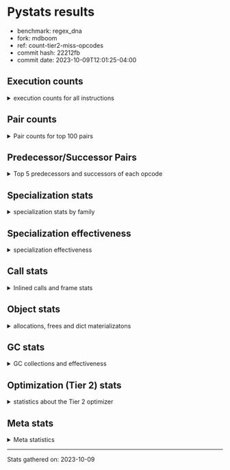 
# Pystats results

- benchmark: regex_dna
- fork: mdboom
- ref: count-tier2-miss-opcodes
- commit hash: 22212fb
- commit date: 2023-10-09T12:01:25-04:00

## Execution counts

<details>
<summary> execution counts for all instructions </summary>

|Name | Count | Self | Cumulative | Miss ratio | 
|---|---:|---:|---:|---:|
| LOAD_FAST | 6,540 | 12.3% | 12.3% |  |
| LOAD_GLOBAL_MODULE | 5,380 | 10.1% | 22.4% |  |
| LOAD_FAST_LOAD_FAST | 4,500 | 8.4% | 30.8% |  |
| LOAD_GLOBAL_BUILTIN | 3,300 | 6.2% | 37.0% |  |
| RETURN_VALUE | 2,700 | 5.1% | 42.1% |  |
| RESUME_CHECK | 2,700 | 5.1% | 47.1% |  |
| POP_JUMP_IF_FALSE | 2,040 | 3.8% | 51.0% |  |
| CALL | 1,860 | 3.5% | 54.5% |  |
| LOAD_ATTR_METHOD_NO_DICT | 1,800 | 3.4% | 57.8% |  |
| STORE_FAST | 1,740 | 3.3% | 61.1% |  |
| PUSH_NULL | 1,560 | 2.9% | 64.0% |  |
| LOAD_ATTR_MODULE | 1,420 | 2.7% | 66.7% |  |
| NOP | 1,320 | 2.5% | 69.2% |  |
| BUILD_TUPLE | 1,320 | 2.5% | 71.7% |  |
| CALL_PY_EXACT_ARGS | 1,320 | 2.5% | 74.1% |  |
| FOR_ITER_TUPLE | 1,320 | 2.5% | 76.6% |  |
| JUMP_BACKWARD | 1,260 | 2.4% | 79.0% |  |
| BINARY_SUBSCR_DICT | 1,260 | 2.4% | 81.3% |  |
| CALL_ISINSTANCE | 1,260 | 2.4% | 83.7% |  |
| CALL_TYPE_1 | 1,260 | 2.4% | 86.1% |  |
| TO_BOOL_BOOL | 1,260 | 2.4% | 88.4% |  |
| TO_BOOL | 740 | 1.4% | 89.8% |  |
| CALL_LEN | 720 | 1.4% | 91.2% |  |
| STORE_FAST_STORE_FAST | 660 | 1.2% | 92.4% |  |
| UNPACK_SEQUENCE_TWO_TUPLE | 660 | 1.2% | 93.7% |  |
| CALL_LIST_APPEND | 540 | 1.0% | 94.7% |  |
| CALL_METHOD_DESCRIPTOR_FAST_WITH_KEYWORDS | 540 | 1.0% | 95.7% |  |
| CALL_PY_WITH_DEFAULTS | 540 | 1.0% | 96.7% |  |
| LOAD_GLOBAL | 240 | 0.5% | 97.1% |  |
| GET_ITER | 180 | 0.3% | 97.5% |  |
| LOAD_DEREF | 180 | 0.3% | 97.8% |  |
| BUILD_LIST | 120 | 0.2% | 98.0% |  |
| CALL_FUNCTION_EX | 120 | 0.2% | 98.3% |  |
| LOAD_CONST | 120 | 0.2% | 98.5% |  |
| FOR_ITER_RANGE | 120 | 0.2% | 98.7% |  |
| LOAD_ATTR | 100 | 0.2% | 98.9% |  |
| COMPARE_OP | 80 | 0.2% | 99.1% |  |
| POP_TOP | 60 | 0.1% | 99.2% |  |
| CALL_INTRINSIC_1 | 60 | 0.1% | 99.3% |  |
| COPY_FREE_VARS | 60 | 0.1% | 99.4% |  |
| LIST_EXTEND | 60 | 0.1% | 99.5% |  |
| LOAD_FAST_CHECK | 60 | 0.1% | 99.6% |  |
| POP_JUMP_IF_NONE | 60 | 0.1% | 99.7% |  |
| BINARY_OP_SUBTRACT_FLOAT | 60 | 0.1% | 99.8% |  |
| CALL_BUILTIN_CLASS | 60 | 0.1% | 100.0% |  |
| BINARY_OP | 20 | 0.0% | 100.0% |  |


</details>

## Pair counts

<details>
<summary> Pair counts for top 100 pairs </summary>

|Pair | Count | Self | Cumulative | 
|---|---:|---:|---:|
| LOAD_GLOBAL_BUILTIN LOAD_FAST | 2,760 | 5.2% | 5.2% |
| LOAD_FAST CALL | 1,540 | 2.9% | 8.1% |
| LOAD_FAST_LOAD_FAST LOAD_FAST | 1,440 | 2.7% | 10.8% |
| LOAD_ATTR_MODULE PUSH_NULL | 1,420 | 2.7% | 13.4% |
| LOAD_GLOBAL_MODULE LOAD_ATTR_MODULE | 1,340 | 2.5% | 16.0% |
| RESUME_CHECK LOAD_GLOBAL_BUILTIN | 1,340 | 2.5% | 18.5% |
| CALL_PY_EXACT_ARGS RESUME_CHECK | 1,320 | 2.5% | 20.9% |
| NOP LOAD_GLOBAL_MODULE | 1,260 | 2.4% | 23.3% |
| RETURN_VALUE LOAD_ATTR_METHOD_NO_DICT | 1,260 | 2.4% | 25.7% |
| BUILD_TUPLE BINARY_SUBSCR_DICT | 1,260 | 2.4% | 28.0% |
| LOAD_FAST CALL_TYPE_1 | 1,260 | 2.4% | 30.4% |
| LOAD_FAST LOAD_GLOBAL_MODULE | 1,260 | 2.4% | 32.8% |
| LOAD_FAST_LOAD_FAST BUILD_TUPLE | 1,260 | 2.4% | 35.1% |
| LOAD_FAST_LOAD_FAST CALL_PY_EXACT_ARGS | 1,260 | 2.4% | 37.5% |
| POP_JUMP_IF_FALSE NOP | 1,260 | 2.4% | 39.9% |
| BINARY_SUBSCR_DICT RETURN_VALUE | 1,260 | 2.4% | 42.2% |
| CALL_ISINSTANCE TO_BOOL_BOOL | 1,260 | 2.4% | 44.6% |
| CALL_TYPE_1 LOAD_FAST_LOAD_FAST | 1,260 | 2.4% | 47.0% |
| LOAD_GLOBAL_MODULE LOAD_FAST_LOAD_FAST | 1,260 | 2.4% | 49.3% |
| LOAD_GLOBAL_MODULE CALL_ISINSTANCE | 1,260 | 2.4% | 51.7% |
| LOAD_GLOBAL_MODULE LOAD_GLOBAL_BUILTIN | 1,260 | 2.4% | 54.1% |
| TO_BOOL_BOOL POP_JUMP_IF_FALSE | 1,260 | 2.4% | 56.4% |
| PUSH_NULL LOAD_FAST_LOAD_FAST | 1,200 | 2.3% | 58.7% |
| JUMP_BACKWARD FOR_ITER_TUPLE | 1,200 | 2.3% | 60.9% |
| RETURN_VALUE STORE_FAST | 780 | 1.5% | 62.4% |
| TO_BOOL POP_JUMP_IF_FALSE | 720 | 1.4% | 63.7% |
| CALL RETURN_VALUE | 720 | 1.4% | 65.1% |
| CALL RESUME_CHECK | 720 | 1.4% | 66.4% |
| LOAD_FAST TO_BOOL | 720 | 1.4% | 67.8% |
| POP_JUMP_IF_FALSE LOAD_GLOBAL_MODULE | 720 | 1.4% | 69.1% |
| STORE_FAST JUMP_BACKWARD | 720 | 1.4% | 70.5% |
| LOAD_ATTR_METHOD_NO_DICT LOAD_FAST_LOAD_FAST | 720 | 1.4% | 71.8% |
| RESUME_CHECK LOAD_FAST | 720 | 1.4% | 73.2% |
| STORE_FAST LOAD_FAST | 660 | 1.2% | 74.4% |
| STORE_FAST_STORE_FAST LOAD_GLOBAL_MODULE | 660 | 1.2% | 75.7% |
| FOR_ITER_TUPLE UNPACK_SEQUENCE_TWO_TUPLE | 660 | 1.2% | 76.9% |
| UNPACK_SEQUENCE_TWO_TUPLE STORE_FAST_STORE_FAST | 660 | 1.2% | 78.2% |
| RETURN_VALUE CALL_LEN | 540 | 1.0% | 79.2% |
| LOAD_FAST CALL_METHOD_DESCRIPTOR_FAST_WITH_KEYWORDS | 540 | 1.0% | 80.2% |
| LOAD_FAST LOAD_ATTR_METHOD_NO_DICT | 540 | 1.0% | 81.2% |
| LOAD_FAST_LOAD_FAST CALL_PY_WITH_DEFAULTS | 540 | 1.0% | 82.2% |
| CALL_LEN CALL_LIST_APPEND | 540 | 1.0% | 83.2% |
| CALL_LIST_APPEND JUMP_BACKWARD | 540 | 1.0% | 84.2% |
| CALL_METHOD_DESCRIPTOR_FAST_WITH_KEYWORDS RETURN_VALUE | 540 | 1.0% | 85.2% |
| CALL_PY_WITH_DEFAULTS RESUME_CHECK | 540 | 1.0% | 86.3% |
| FOR_ITER_TUPLE STORE_FAST | 540 | 1.0% | 87.3% |
| LOAD_ATTR_METHOD_NO_DICT LOAD_FAST | 540 | 1.0% | 88.3% |
| LOAD_ATTR_METHOD_NO_DICT LOAD_GLOBAL_BUILTIN | 540 | 1.0% | 89.3% |
| LOAD_GLOBAL_BUILTIN LOAD_GLOBAL_MODULE | 540 | 1.0% | 90.3% |
| RESUME_CHECK LOAD_GLOBAL_MODULE | 540 | 1.0% | 91.3% |
| PUSH_NULL CALL | 180 | 0.3% | 91.7% |
| STORE_FAST LOAD_GLOBAL_MODULE | 160 | 0.3% | 92.0% |
| CALL CALL | 140 | 0.3% | 92.2% |
| LOAD_GLOBAL LOAD_GLOBAL_MODULE | 140 | 0.3% | 92.5% |
| GET_ITER FOR_ITER_TUPLE | 120 | 0.2% | 92.7% |
| PUSH_NULL LOAD_FAST | 120 | 0.2% | 92.9% |
| LOAD_DEREF PUSH_NULL | 120 | 0.2% | 93.2% |
| LOAD_FAST CALL_LEN | 120 | 0.2% | 93.4% |
| CALL_LEN STORE_FAST | 120 | 0.2% | 93.6% |
| LOAD_GLOBAL_MODULE GET_ITER | 120 | 0.2% | 93.8% |
| STORE_FAST LOAD_GLOBAL | 100 | 0.2% | 94.0% |
| LOAD_ATTR LOAD_ATTR_MODULE | 80 | 0.2% | 94.2% |
| LOAD_GLOBAL LOAD_GLOBAL_BUILTIN | 80 | 0.2% | 94.3% |
| LOAD_GLOBAL_MODULE LOAD_ATTR | 80 | 0.2% | 94.5% |
| GET_ITER FOR_ITER_RANGE | 60 | 0.1% | 94.6% |
| NOP LOAD_DEREF | 60 | 0.1% | 94.7% |
| POP_TOP NOP | 60 | 0.1% | 94.8% |
| PUSH_NULL LOAD_CONST | 60 | 0.1% | 94.9% |
| RETURN_VALUE RETURN_VALUE | 60 | 0.1% | 95.0% |
| BUILD_LIST LOAD_DEREF | 60 | 0.1% | 95.2% |
| BUILD_LIST STORE_FAST | 60 | 0.1% | 95.3% |
| BUILD_TUPLE RETURN_VALUE | 60 | 0.1% | 95.4% |
| CALL POP_TOP | 60 | 0.1% | 95.5% |
| CALL LOAD_FAST | 60 | 0.1% | 95.6% |
| CALL STORE_FAST | 60 | 0.1% | 95.7% |
| CALL CALL_LEN | 60 | 0.1% | 95.8% |
| CALL_FUNCTION_EX COPY_FREE_VARS | 60 | 0.1% | 95.9% |
| CALL_FUNCTION_EX RESUME_CHECK | 60 | 0.1% | 96.1% |
| CALL_INTRINSIC_1 CALL_FUNCTION_EX | 60 | 0.1% | 96.2% |
| COMPARE_OP POP_JUMP_IF_FALSE | 60 | 0.1% | 96.3% |
| COPY_FREE_VARS RESUME_CHECK | 60 | 0.1% | 96.4% |
| JUMP_BACKWARD FOR_ITER_RANGE | 60 | 0.1% | 96.5% |
| LIST_EXTEND CALL_INTRINSIC_1 | 60 | 0.1% | 96.6% |
| LOAD_CONST LOAD_CONST | 60 | 0.1% | 96.7% |
| LOAD_CONST LOAD_FAST | 60 | 0.1% | 96.8% |
| LOAD_DEREF LIST_EXTEND | 60 | 0.1% | 97.0% |
| LOAD_FAST GET_ITER | 60 | 0.1% | 97.1% |
| LOAD_FAST RETURN_VALUE | 60 | 0.1% | 97.2% |
| LOAD_FAST BUILD_LIST | 60 | 0.1% | 97.3% |
| LOAD_FAST CALL_FUNCTION_EX | 60 | 0.1% | 97.4% |
| LOAD_FAST COMPARE_OP | 60 | 0.1% | 97.5% |
| LOAD_FAST POP_JUMP_IF_NONE | 60 | 0.1% | 97.6% |
| LOAD_FAST_CHECK LOAD_FAST | 60 | 0.1% | 97.7% |
| POP_JUMP_IF_FALSE LOAD_FAST | 60 | 0.1% | 97.9% |
| POP_JUMP_IF_NONE LOAD_FAST_CHECK | 60 | 0.1% | 98.0% |
| STORE_FAST BUILD_LIST | 60 | 0.1% | 98.1% |
| BINARY_OP_SUBTRACT_FLOAT STORE_FAST | 60 | 0.1% | 98.2% |
| CALL_BUILTIN_CLASS STORE_FAST | 60 | 0.1% | 98.3% |
| CALL_LEN BUILD_TUPLE | 60 | 0.1% | 98.4% |
| FOR_ITER_RANGE STORE_FAST | 60 | 0.1% | 98.5% |


</details>

## Predecessor/Successor Pairs

<details>
<summary> Top 5 predecessors and successors of each opcode </summary>

### GET_ITER

<details>
<summary> Successors and predecessors for GET_ITER </summary>

|Predecessors | Count | Percentage | 
|---|---:|---:|
| LOAD_GLOBAL_MODULE | 120 | 66.7% |
| LOAD_FAST | 60 | 33.3% |

|Successors | Count | Percentage | 
|---|---:|---:|
| FOR_ITER_TUPLE | 120 | 66.7% |
| FOR_ITER_RANGE | 60 | 33.3% |


</details>

### NOP

<details>
<summary> Successors and predecessors for NOP </summary>

|Predecessors | Count | Percentage | 
|---|---:|---:|
| POP_JUMP_IF_FALSE | 1,260 | 95.5% |
| POP_TOP | 60 | 4.5% |

|Successors | Count | Percentage | 
|---|---:|---:|
| LOAD_GLOBAL_MODULE | 1,260 | 95.5% |
| LOAD_DEREF | 60 | 4.5% |


</details>

### POP_TOP

<details>
<summary> Successors and predecessors for POP_TOP </summary>

|Predecessors | Count | Percentage | 
|---|---:|---:|
| CALL | 60 | 100.0% |

|Successors | Count | Percentage | 
|---|---:|---:|
| NOP | 60 | 100.0% |


</details>

### PUSH_NULL

<details>
<summary> Successors and predecessors for PUSH_NULL </summary>

|Predecessors | Count | Percentage | 
|---|---:|---:|
| LOAD_ATTR_MODULE | 1,420 | 91.0% |
| LOAD_DEREF | 120 | 7.7% |
| LOAD_ATTR | 20 | 1.3% |

|Successors | Count | Percentage | 
|---|---:|---:|
| LOAD_FAST_LOAD_FAST | 1,200 | 76.9% |
| CALL | 180 | 11.5% |
| LOAD_FAST | 120 | 7.7% |
| LOAD_CONST | 60 | 3.8% |


</details>

### RETURN_VALUE

<details>
<summary> Successors and predecessors for RETURN_VALUE </summary>

|Predecessors | Count | Percentage | 
|---|---:|---:|
| BINARY_SUBSCR_DICT | 1,260 | 46.7% |
| CALL | 720 | 26.7% |
| CALL_METHOD_DESCRIPTOR_FAST_WITH_KEYWORDS | 540 | 20.0% |
| RETURN_VALUE | 60 | 2.2% |
| BUILD_TUPLE | 60 | 2.2% |

|Successors | Count | Percentage | 
|---|---:|---:|
| LOAD_ATTR_METHOD_NO_DICT | 1,260 | 46.7% |
| STORE_FAST | 780 | 28.9% |
| CALL_LEN | 540 | 20.0% |
| RETURN_VALUE | 60 | 2.2% |
| LOAD_GLOBAL | 40 | 1.5% |


</details>

### TO_BOOL

<details>
<summary> Successors and predecessors for TO_BOOL </summary>

|Predecessors | Count | Percentage | 
|---|---:|---:|
| LOAD_FAST | 720 | 97.3% |
| TO_BOOL | 20 | 2.7% |

|Successors | Count | Percentage | 
|---|---:|---:|
| POP_JUMP_IF_FALSE | 720 | 97.3% |
| TO_BOOL | 20 | 2.7% |


</details>

### BINARY_OP

<details>
<summary> Successors and predecessors for BINARY_OP </summary>

|Predecessors | Count | Percentage | 
|---|---:|---:|
| LOAD_FAST | 20 | 100.0% |

|Successors | Count | Percentage | 
|---|---:|---:|
| BINARY_OP_SUBTRACT_FLOAT | 20 | 100.0% |


</details>

### BUILD_LIST

<details>
<summary> Successors and predecessors for BUILD_LIST </summary>

|Predecessors | Count | Percentage | 
|---|---:|---:|
| LOAD_FAST | 60 | 50.0% |
| STORE_FAST | 60 | 50.0% |

|Successors | Count | Percentage | 
|---|---:|---:|
| LOAD_DEREF | 60 | 50.0% |
| STORE_FAST | 60 | 50.0% |


</details>

### BUILD_TUPLE

<details>
<summary> Successors and predecessors for BUILD_TUPLE </summary>

|Predecessors | Count | Percentage | 
|---|---:|---:|
| LOAD_FAST_LOAD_FAST | 1,260 | 95.5% |
| CALL_LEN | 60 | 4.5% |

|Successors | Count | Percentage | 
|---|---:|---:|
| BINARY_SUBSCR_DICT | 1,260 | 95.5% |
| RETURN_VALUE | 60 | 4.5% |


</details>

### CALL

<details>
<summary> Successors and predecessors for CALL </summary>

|Predecessors | Count | Percentage | 
|---|---:|---:|
| LOAD_FAST | 1,540 | 82.8% |
| PUSH_NULL | 180 | 9.7% |
| CALL | 140 | 7.5% |

|Successors | Count | Percentage | 
|---|---:|---:|
| RETURN_VALUE | 720 | 38.7% |
| RESUME_CHECK | 720 | 38.7% |
| CALL | 140 | 7.5% |
| POP_TOP | 60 | 3.2% |
| LOAD_FAST | 60 | 3.2% |


</details>

### CALL_FUNCTION_EX

<details>
<summary> Successors and predecessors for CALL_FUNCTION_EX </summary>

|Predecessors | Count | Percentage | 
|---|---:|---:|
| CALL_INTRINSIC_1 | 60 | 50.0% |
| LOAD_FAST | 60 | 50.0% |

|Successors | Count | Percentage | 
|---|---:|---:|
| COPY_FREE_VARS | 60 | 50.0% |
| RESUME_CHECK | 60 | 50.0% |


</details>

### CALL_INTRINSIC_1

<details>
<summary> Successors and predecessors for CALL_INTRINSIC_1 </summary>

|Predecessors | Count | Percentage | 
|---|---:|---:|
| LIST_EXTEND | 60 | 100.0% |

|Successors | Count | Percentage | 
|---|---:|---:|
| CALL_FUNCTION_EX | 60 | 100.0% |


</details>

### COMPARE_OP

<details>
<summary> Successors and predecessors for COMPARE_OP </summary>

|Predecessors | Count | Percentage | 
|---|---:|---:|
| LOAD_FAST | 60 | 75.0% |
| COMPARE_OP | 20 | 25.0% |

|Successors | Count | Percentage | 
|---|---:|---:|
| POP_JUMP_IF_FALSE | 60 | 75.0% |
| COMPARE_OP | 20 | 25.0% |


</details>

### COPY_FREE_VARS

<details>
<summary> Successors and predecessors for COPY_FREE_VARS </summary>

|Predecessors | Count | Percentage | 
|---|---:|---:|
| CALL_FUNCTION_EX | 60 | 100.0% |

|Successors | Count | Percentage | 
|---|---:|---:|
| RESUME_CHECK | 60 | 100.0% |


</details>

### JUMP_BACKWARD

<details>
<summary> Successors and predecessors for JUMP_BACKWARD </summary>

|Predecessors | Count | Percentage | 
|---|---:|---:|
| STORE_FAST | 720 | 57.1% |
| CALL_LIST_APPEND | 540 | 42.9% |

|Successors | Count | Percentage | 
|---|---:|---:|
| FOR_ITER_TUPLE | 1,200 | 95.2% |
| FOR_ITER_RANGE | 60 | 4.8% |


</details>

### LIST_EXTEND

<details>
<summary> Successors and predecessors for LIST_EXTEND </summary>

|Predecessors | Count | Percentage | 
|---|---:|---:|
| LOAD_DEREF | 60 | 100.0% |

|Successors | Count | Percentage | 
|---|---:|---:|
| CALL_INTRINSIC_1 | 60 | 100.0% |


</details>

### LOAD_ATTR

<details>
<summary> Successors and predecessors for LOAD_ATTR </summary>

|Predecessors | Count | Percentage | 
|---|---:|---:|
| LOAD_GLOBAL_MODULE | 80 | 80.0% |
| LOAD_GLOBAL | 20 | 20.0% |

|Successors | Count | Percentage | 
|---|---:|---:|
| LOAD_ATTR_MODULE | 80 | 80.0% |
| PUSH_NULL | 20 | 20.0% |


</details>

### LOAD_CONST

<details>
<summary> Successors and predecessors for LOAD_CONST </summary>

|Predecessors | Count | Percentage | 
|---|---:|---:|
| PUSH_NULL | 60 | 50.0% |
| LOAD_CONST | 60 | 50.0% |

|Successors | Count | Percentage | 
|---|---:|---:|
| LOAD_CONST | 60 | 50.0% |
| LOAD_FAST | 60 | 50.0% |


</details>

### LOAD_DEREF

<details>
<summary> Successors and predecessors for LOAD_DEREF </summary>

|Predecessors | Count | Percentage | 
|---|---:|---:|
| NOP | 60 | 33.3% |
| BUILD_LIST | 60 | 33.3% |
| RESUME_CHECK | 60 | 33.3% |

|Successors | Count | Percentage | 
|---|---:|---:|
| PUSH_NULL | 120 | 66.7% |
| LIST_EXTEND | 60 | 33.3% |


</details>

### LOAD_FAST

<details>
<summary> Successors and predecessors for LOAD_FAST </summary>

|Predecessors | Count | Percentage | 
|---|---:|---:|
| LOAD_GLOBAL_BUILTIN | 2,760 | 42.2% |
| LOAD_FAST_LOAD_FAST | 1,440 | 22.0% |
| RESUME_CHECK | 720 | 11.0% |
| STORE_FAST | 660 | 10.1% |
| LOAD_ATTR_METHOD_NO_DICT | 540 | 8.3% |

|Successors | Count | Percentage | 
|---|---:|---:|
| CALL | 1,540 | 23.5% |
| CALL_TYPE_1 | 1,260 | 19.3% |
| LOAD_GLOBAL_MODULE | 1,260 | 19.3% |
| TO_BOOL | 720 | 11.0% |
| CALL_METHOD_DESCRIPTOR_FAST_WITH_KEYWORDS | 540 | 8.3% |


</details>

### LOAD_FAST_CHECK

<details>
<summary> Successors and predecessors for LOAD_FAST_CHECK </summary>

|Predecessors | Count | Percentage | 
|---|---:|---:|
| POP_JUMP_IF_NONE | 60 | 100.0% |

|Successors | Count | Percentage | 
|---|---:|---:|
| LOAD_FAST | 60 | 100.0% |


</details>

### LOAD_FAST_LOAD_FAST

<details>
<summary> Successors and predecessors for LOAD_FAST_LOAD_FAST </summary>

|Predecessors | Count | Percentage | 
|---|---:|---:|
| CALL_TYPE_1 | 1,260 | 28.0% |
| LOAD_GLOBAL_MODULE | 1,260 | 28.0% |
| PUSH_NULL | 1,200 | 26.7% |
| LOAD_ATTR_METHOD_NO_DICT | 720 | 16.0% |
| FOR_ITER_TUPLE | 60 | 1.3% |

|Successors | Count | Percentage | 
|---|---:|---:|
| LOAD_FAST | 1,440 | 32.0% |
| BUILD_TUPLE | 1,260 | 28.0% |
| CALL_PY_EXACT_ARGS | 1,260 | 28.0% |
| CALL_PY_WITH_DEFAULTS | 540 | 12.0% |


</details>

### LOAD_GLOBAL

<details>
<summary> Successors and predecessors for LOAD_GLOBAL </summary>

|Predecessors | Count | Percentage | 
|---|---:|---:|
| STORE_FAST | 100 | 41.7% |
| RETURN_VALUE | 40 | 16.7% |
| RESUME_CHECK | 40 | 16.7% |
| LOAD_FAST | 20 | 8.3% |
| FOR_ITER_RANGE | 20 | 8.3% |

|Successors | Count | Percentage | 
|---|---:|---:|
| LOAD_GLOBAL_MODULE | 140 | 58.3% |
| LOAD_GLOBAL_BUILTIN | 80 | 33.3% |
| LOAD_ATTR | 20 | 8.3% |


</details>

### POP_JUMP_IF_FALSE

<details>
<summary> Successors and predecessors for POP_JUMP_IF_FALSE </summary>

|Predecessors | Count | Percentage | 
|---|---:|---:|
| TO_BOOL_BOOL | 1,260 | 61.8% |
| TO_BOOL | 720 | 35.3% |
| COMPARE_OP | 60 | 2.9% |

|Successors | Count | Percentage | 
|---|---:|---:|
| NOP | 1,260 | 61.8% |
| LOAD_GLOBAL_MODULE | 720 | 35.3% |
| LOAD_FAST | 60 | 2.9% |


</details>

### POP_JUMP_IF_NONE

<details>
<summary> Successors and predecessors for POP_JUMP_IF_NONE </summary>

|Predecessors | Count | Percentage | 
|---|---:|---:|
| LOAD_FAST | 60 | 100.0% |

|Successors | Count | Percentage | 
|---|---:|---:|
| LOAD_FAST_CHECK | 60 | 100.0% |


</details>

### STORE_FAST

<details>
<summary> Successors and predecessors for STORE_FAST </summary>

|Predecessors | Count | Percentage | 
|---|---:|---:|
| RETURN_VALUE | 780 | 44.8% |
| FOR_ITER_TUPLE | 540 | 31.0% |
| CALL_LEN | 120 | 6.9% |
| BUILD_LIST | 60 | 3.4% |
| CALL | 60 | 3.4% |

|Successors | Count | Percentage | 
|---|---:|---:|
| JUMP_BACKWARD | 720 | 41.4% |
| LOAD_FAST | 660 | 37.9% |
| LOAD_GLOBAL_MODULE | 160 | 9.2% |
| LOAD_GLOBAL | 100 | 5.7% |
| BUILD_LIST | 60 | 3.4% |


</details>

### STORE_FAST_STORE_FAST

<details>
<summary> Successors and predecessors for STORE_FAST_STORE_FAST </summary>

|Predecessors | Count | Percentage | 
|---|---:|---:|
| UNPACK_SEQUENCE_TWO_TUPLE | 660 | 100.0% |

|Successors | Count | Percentage | 
|---|---:|---:|
| LOAD_GLOBAL_MODULE | 660 | 100.0% |


</details>

### BINARY_OP_SUBTRACT_FLOAT

<details>
<summary> Successors and predecessors for BINARY_OP_SUBTRACT_FLOAT </summary>

|Predecessors | Count | Percentage | 
|---|---:|---:|
| LOAD_FAST | 40 | 66.7% |
| BINARY_OP | 20 | 33.3% |

|Successors | Count | Percentage | 
|---|---:|---:|
| STORE_FAST | 60 | 100.0% |


</details>

### BINARY_SUBSCR_DICT

<details>
<summary> Successors and predecessors for BINARY_SUBSCR_DICT </summary>

|Predecessors | Count | Percentage | 
|---|---:|---:|
| BUILD_TUPLE | 1,260 | 100.0% |

|Successors | Count | Percentage | 
|---|---:|---:|
| RETURN_VALUE | 1,260 | 100.0% |


</details>

### CALL_BUILTIN_CLASS

<details>
<summary> Successors and predecessors for CALL_BUILTIN_CLASS </summary>

|Predecessors | Count | Percentage | 
|---|---:|---:|
| LOAD_FAST | 40 | 66.7% |
| CALL | 20 | 33.3% |

|Successors | Count | Percentage | 
|---|---:|---:|
| STORE_FAST | 60 | 100.0% |


</details>

### CALL_ISINSTANCE

<details>
<summary> Successors and predecessors for CALL_ISINSTANCE </summary>

|Predecessors | Count | Percentage | 
|---|---:|---:|
| LOAD_GLOBAL_MODULE | 1,260 | 100.0% |

|Successors | Count | Percentage | 
|---|---:|---:|
| TO_BOOL_BOOL | 1,260 | 100.0% |


</details>

### CALL_LEN

<details>
<summary> Successors and predecessors for CALL_LEN </summary>

|Predecessors | Count | Percentage | 
|---|---:|---:|
| RETURN_VALUE | 540 | 75.0% |
| LOAD_FAST | 120 | 16.7% |
| CALL | 60 | 8.3% |

|Successors | Count | Percentage | 
|---|---:|---:|
| CALL_LIST_APPEND | 540 | 75.0% |
| STORE_FAST | 120 | 16.7% |
| BUILD_TUPLE | 60 | 8.3% |


</details>

### CALL_LIST_APPEND

<details>
<summary> Successors and predecessors for CALL_LIST_APPEND </summary>

|Predecessors | Count | Percentage | 
|---|---:|---:|
| CALL_LEN | 540 | 100.0% |

|Successors | Count | Percentage | 
|---|---:|---:|
| JUMP_BACKWARD | 540 | 100.0% |


</details>

### CALL_METHOD_DESCRIPTOR_FAST_WITH_KEYWORDS

<details>
<summary> Successors and predecessors for CALL_METHOD_DESCRIPTOR_FAST_WITH_KEYWORDS </summary>

|Predecessors | Count | Percentage | 
|---|---:|---:|
| LOAD_FAST | 540 | 100.0% |

|Successors | Count | Percentage | 
|---|---:|---:|
| RETURN_VALUE | 540 | 100.0% |


</details>

### CALL_PY_EXACT_ARGS

<details>
<summary> Successors and predecessors for CALL_PY_EXACT_ARGS </summary>

|Predecessors | Count | Percentage | 
|---|---:|---:|
| LOAD_FAST_LOAD_FAST | 1,260 | 95.5% |
| LOAD_FAST | 40 | 3.0% |
| CALL | 20 | 1.5% |

|Successors | Count | Percentage | 
|---|---:|---:|
| RESUME_CHECK | 1,320 | 100.0% |


</details>

### CALL_PY_WITH_DEFAULTS

<details>
<summary> Successors and predecessors for CALL_PY_WITH_DEFAULTS </summary>

|Predecessors | Count | Percentage | 
|---|---:|---:|
| LOAD_FAST_LOAD_FAST | 540 | 100.0% |

|Successors | Count | Percentage | 
|---|---:|---:|
| RESUME_CHECK | 540 | 100.0% |


</details>

### CALL_TYPE_1

<details>
<summary> Successors and predecessors for CALL_TYPE_1 </summary>

|Predecessors | Count | Percentage | 
|---|---:|---:|
| LOAD_FAST | 1,260 | 100.0% |

|Successors | Count | Percentage | 
|---|---:|---:|
| LOAD_FAST_LOAD_FAST | 1,260 | 100.0% |


</details>

### FOR_ITER_RANGE

<details>
<summary> Successors and predecessors for FOR_ITER_RANGE </summary>

|Predecessors | Count | Percentage | 
|---|---:|---:|
| GET_ITER | 60 | 50.0% |
| JUMP_BACKWARD | 60 | 50.0% |

|Successors | Count | Percentage | 
|---|---:|---:|
| STORE_FAST | 60 | 50.0% |
| LOAD_GLOBAL_MODULE | 40 | 33.3% |
| LOAD_GLOBAL | 20 | 16.7% |


</details>

### FOR_ITER_TUPLE

<details>
<summary> Successors and predecessors for FOR_ITER_TUPLE </summary>

|Predecessors | Count | Percentage | 
|---|---:|---:|
| JUMP_BACKWARD | 1,200 | 90.9% |
| GET_ITER | 120 | 9.1% |

|Successors | Count | Percentage | 
|---|---:|---:|
| UNPACK_SEQUENCE_TWO_TUPLE | 660 | 50.0% |
| STORE_FAST | 540 | 40.9% |
| LOAD_FAST_LOAD_FAST | 60 | 4.5% |
| LOAD_GLOBAL_MODULE | 40 | 3.0% |
| LOAD_GLOBAL | 20 | 1.5% |


</details>

### LOAD_ATTR_METHOD_NO_DICT

<details>
<summary> Successors and predecessors for LOAD_ATTR_METHOD_NO_DICT </summary>

|Predecessors | Count | Percentage | 
|---|---:|---:|
| RETURN_VALUE | 1,260 | 70.0% |
| LOAD_FAST | 540 | 30.0% |

|Successors | Count | Percentage | 
|---|---:|---:|
| LOAD_FAST_LOAD_FAST | 720 | 40.0% |
| LOAD_FAST | 540 | 30.0% |
| LOAD_GLOBAL_BUILTIN | 540 | 30.0% |


</details>

### LOAD_ATTR_MODULE

<details>
<summary> Successors and predecessors for LOAD_ATTR_MODULE </summary>

|Predecessors | Count | Percentage | 
|---|---:|---:|
| LOAD_GLOBAL_MODULE | 1,340 | 94.4% |
| LOAD_ATTR | 80 | 5.6% |

|Successors | Count | Percentage | 
|---|---:|---:|
| PUSH_NULL | 1,420 | 100.0% |


</details>

### LOAD_GLOBAL_BUILTIN

<details>
<summary> Successors and predecessors for LOAD_GLOBAL_BUILTIN </summary>

|Predecessors | Count | Percentage | 
|---|---:|---:|
| RESUME_CHECK | 1,340 | 40.6% |
| LOAD_GLOBAL_MODULE | 1,260 | 38.2% |
| LOAD_ATTR_METHOD_NO_DICT | 540 | 16.4% |
| LOAD_GLOBAL | 80 | 2.4% |
| LOAD_FAST | 40 | 1.2% |

|Successors | Count | Percentage | 
|---|---:|---:|
| LOAD_FAST | 2,760 | 83.6% |
| LOAD_GLOBAL_MODULE | 540 | 16.4% |


</details>

### LOAD_GLOBAL_MODULE

<details>
<summary> Successors and predecessors for LOAD_GLOBAL_MODULE </summary>

|Predecessors | Count | Percentage | 
|---|---:|---:|
| NOP | 1,260 | 23.4% |
| LOAD_FAST | 1,260 | 23.4% |
| POP_JUMP_IF_FALSE | 720 | 13.4% |
| STORE_FAST_STORE_FAST | 660 | 12.3% |
| LOAD_GLOBAL_BUILTIN | 540 | 10.0% |

|Successors | Count | Percentage | 
|---|---:|---:|
| LOAD_ATTR_MODULE | 1,340 | 24.9% |
| LOAD_FAST_LOAD_FAST | 1,260 | 23.4% |
| CALL_ISINSTANCE | 1,260 | 23.4% |
| LOAD_GLOBAL_BUILTIN | 1,260 | 23.4% |
| GET_ITER | 120 | 2.2% |


</details>

### RESUME_CHECK

<details>
<summary> Successors and predecessors for RESUME_CHECK </summary>

|Predecessors | Count | Percentage | 
|---|---:|---:|
| CALL_PY_EXACT_ARGS | 1,320 | 48.9% |
| CALL | 720 | 26.7% |
| CALL_PY_WITH_DEFAULTS | 540 | 20.0% |
| CALL_FUNCTION_EX | 60 | 2.2% |
| COPY_FREE_VARS | 60 | 2.2% |

|Successors | Count | Percentage | 
|---|---:|---:|
| LOAD_GLOBAL_BUILTIN | 1,340 | 49.6% |
| LOAD_FAST | 720 | 26.7% |
| LOAD_GLOBAL_MODULE | 540 | 20.0% |
| LOAD_DEREF | 60 | 2.2% |
| LOAD_GLOBAL | 40 | 1.5% |


</details>

### TO_BOOL_BOOL

<details>
<summary> Successors and predecessors for TO_BOOL_BOOL </summary>

|Predecessors | Count | Percentage | 
|---|---:|---:|
| CALL_ISINSTANCE | 1,260 | 100.0% |

|Successors | Count | Percentage | 
|---|---:|---:|
| POP_JUMP_IF_FALSE | 1,260 | 100.0% |


</details>

### UNPACK_SEQUENCE_TWO_TUPLE

<details>
<summary> Successors and predecessors for UNPACK_SEQUENCE_TWO_TUPLE </summary>

|Predecessors | Count | Percentage | 
|---|---:|---:|
| FOR_ITER_TUPLE | 660 | 100.0% |

|Successors | Count | Percentage | 
|---|---:|---:|
| STORE_FAST_STORE_FAST | 660 | 100.0% |


</details>


</details>

## Specialization stats

<details>
<summary> specialization stats by family </summary>

### BINARY_OP

<details>
<summary> specialization stats for BINARY_OP family </summary>

|Kind | Count | Ratio | 
|---|---:|---:|
|          hit | 60 | 75.0% |

| | Count | Ratio | 
|---|---:|---:|
| Success | 20 | 100.0% |
| Failure | 0 | 0.0% |


</details>

### BINARY_SUBSCR

<details>
<summary> specialization stats for BINARY_SUBSCR family </summary>

|Kind | Count | Ratio | 
|---|---:|---:|
|          hit | 1,260 | 100.0% |


</details>

### CALL

<details>
<summary> specialization stats for CALL family </summary>

|Kind | Count | Ratio | 
|---|---:|---:|
|     deferred | 1,620 | 20.0% |
|          hit | 6,240 | 77.0% |

| | Count | Ratio | 
|---|---:|---:|
| Success | 100 | 41.7% |
| Failure | 140 | 58.3% |

|Failure kind | Count | Ratio | 
|---|---:|---:|
| code complex parameters | 60 | 42.9% |
| cfunc noargs | 60 | 42.9% |
| meth descr method fastcall keywords | 20 | 14.3% |


</details>

### COMPARE_OP

<details>
<summary> specialization stats for COMPARE_OP family </summary>

|Kind | Count | Ratio | 
|---|---:|---:|
|     deferred | 60 | 75.0% |

| | Count | Ratio | 
|---|---:|---:|
| Success | 0 | 0.0% |
| Failure | 20 | 100.0% |

|Failure kind | Count | Ratio | 
|---|---:|---:|
| tuple | 20 | 100.0% |


</details>

### FOR_ITER

<details>
<summary> specialization stats for FOR_ITER family </summary>

|Kind | Count | Ratio | 
|---|---:|---:|
|          hit | 1,440 | 100.0% |


</details>

### JUMP_BACKWARD

<details>
<summary> specialization stats for JUMP_BACKWARD family </summary>


</details>

### LOAD_ATTR

<details>
<summary> specialization stats for LOAD_ATTR family </summary>

|Kind | Count | Ratio | 
|---|---:|---:|
|     deferred | 20 | 0.6% |
|          hit | 3,220 | 97.0% |

| | Count | Ratio | 
|---|---:|---:|
| Success | 80 | 100.0% |
| Failure | 0 | 0.0% |


</details>

### LOAD_GLOBAL

<details>
<summary> specialization stats for LOAD_GLOBAL family </summary>

|Kind | Count | Ratio | 
|---|---:|---:|
|     deferred | 20 | 0.2% |
|          hit | 8,680 | 97.3% |

| | Count | Ratio | 
|---|---:|---:|
| Success | 220 | 100.0% |
| Failure | 0 | 0.0% |


</details>

### POP_JUMP_IF_FALSE

<details>
<summary> specialization stats for POP_JUMP_IF_FALSE family </summary>


</details>

### POP_JUMP_IF_NONE

<details>
<summary> specialization stats for POP_JUMP_IF_NONE family </summary>


</details>

### TO_BOOL

<details>
<summary> specialization stats for TO_BOOL family </summary>

|Kind | Count | Ratio | 
|---|---:|---:|
|     deferred | 720 | 36.0% |
|          hit | 1,260 | 63.0% |

| | Count | Ratio | 
|---|---:|---:|
| Success | 0 | 0.0% |
| Failure | 20 | 100.0% |

|Failure kind | Count | Ratio | 
|---|---:|---:|
| tuple | 20 | 100.0% |


</details>

### UNPACK_SEQUENCE

<details>
<summary> specialization stats for UNPACK_SEQUENCE family </summary>

|Kind | Count | Ratio | 
|---|---:|---:|
|          hit | 660 | 100.0% |


</details>


</details>

## Specialization effectiveness

<details>
<summary> specialization effectiveness </summary>

|Instructions | Count | Ratio | 
|---|---:|---:|
| Basic | 21,360 | 40.1% |
| Not specialized | 6,400 | 12.0% |
| Specialized | 25,520 | 47.9% |

### Deferred by instruction

<details>
<summary> deferred by instruction </summary>

|Name | Count | Ratio | 
|---|---:|---:|
| CALL | 1,620 | 66.4% |
| TO_BOOL | 720 | 29.5% |
| COMPARE_OP | 60 | 2.5% |
| LOAD_ATTR | 20 | 0.8% |
| LOAD_GLOBAL | 20 | 0.8% |
| BINARY_SLICE | 0 | 0.0% |
| STORE_SLICE | 0 | 0.0% |
| BINARY_SUBSCR | 0 | 0.0% |
| GET_ITER | 0 | 0.0% |
| NOP | 0 | 0.0% |


</details>

### Misses by instruction

<details>
<summary> misses by instruction </summary>


</details>


</details>

## Call stats

<details>
<summary> Inlined calls and frame stats </summary>

| | Count | Ratio | 
|---|---:|---:|
| Calls to PyEval_EvalDefault | 0 | 0.0% |
| Calls to Python functions inlined | 2,700 | 100.0% |
| Calls via PyEval_EvalFrame (total) | 0 | 0.0% |
| Calls via PyEval_EvalFrame (vector) | 0 | 0.0% |
| Calls via PyEval_EvalFrame (generator) | 0 | 0.0% |
| Calls via PyEval_EvalFrame (legacy) | 0 | 0.0% |
| Calls via PyEval_EvalFrame (function vectorcall) | 0 | 0.0% |
| Calls via PyEval_EvalFrame (build class) | 0 | 0.0% |
| Calls via PyEval_EvalFrame (slot) | 0 | 0.0% |
| Calls via PyEval_EvalFrame (function ex) | 120 | 4.4% |
| Calls via PyEval_EvalFrame (api) | 0 | 0.0% |
| Calls via PyEval_EvalFrame (method) | 0 | 0.0% |
| Frame objects created | 0 | 0.0% |
| Frames pushed | 2,700 | 100.0% |


</details>

## Object stats

<details>
<summary> allocations, frees and dict materializatons </summary>

| | Count | Ratio | 
|---|---:|---:|
| Allocations from freelist | 2,880 | 0.1% |
| Frees to freelist | 2,820 |  |
| Allocations | 4,847,520 | 99.9% |
| Allocations to 512 bytes | 4,831,380 | 99.6% |
| Allocations to 4 kbytes | 13,380 | 0.3% |
| Allocations over 4 kbytes | 2,760 | 0.1% |
| Frees | 5,875,200 |  |
| New values | 0 |  |
| Interpreter increfs | 28,840 | 0.1% |
| Interpreter decrefs | 30,660 | 0.1% |
| Increfs | 21,565,780 | 99.9% |
| Decrefs | 26,412,260 | 99.9% |
| Materialize dict (on request) | 0 |  |
| Materialize dict (new key) | 0 |  |
| Materialize dict (too big) | 0 |  |
| Materialize dict (str subclass) | 0 |  |
| Dematerialize dict | 0 |  |
| Method cache hits | 19 |  |
| Method cache misses | 1 |  |
| Method cache collisions | 1 |  |
| Method cache dunder hits | 2,520 |  |
| Method cache dunder misses | 0 |  |


</details>

## GC stats

<details>
<summary> GC collections and effectiveness </summary>

|Generation | Collections | Objects collected | Object visits | 
|---:|---:|---:|---:|
| 0 | 0 | 0 | 0 |
| 1 | 0 | 0 | 0 |
| 2 | 0 | 0 | 0 |


</details>

## Optimization (Tier 2) stats

<details>
<summary> statistics about the Tier 2 optimizer </summary>

| | Count | Ratio | 
|---|---:|---:|
| Optimization attempts | 0 |  |
| Traces created | 0 |  |
| Traces executed | 0 |  |
| Uops executed | 0 |  |
| Trace stack overflow | 0 |  |
| Trace stack underflow | 0 |  |
| Trace too long | 0 |  |
| Trace too short | 0 |  |
| Inner loop found | 0 |  |
| Recursive call | 0 |  |

### Trace length histogram

<details>
<summary> trace length histogram </summary>

|Range | Count | Ratio | 
|---|---:|---:|
| <= 1 | 0 |  |


</details>

### Optimized trace length histogram

<details>
<summary> optimized trace length histogram </summary>

|Range | Count | Ratio | 
|---|---:|---:|
| <= 1 | 0 |  |


</details>

### Trace run length histogram

<details>
<summary> trace run length histogram </summary>

|Range | Count | Ratio | 
|---|---:|---:|
| <= 1 | 0 |  |


</details>

### Uop execution stats

<details>
<summary> uop execution stats </summary>


</details>

### Unsupported opcodes

<details>
<summary> unsupported opcodes </summary>


</details>


</details>

## Meta stats

<details>
<summary> Meta statistics </summary>

| | Count | 
|---|---:|
| Number of data files | 20 |


</details>

---
Stats gathered on: 2023-10-09
